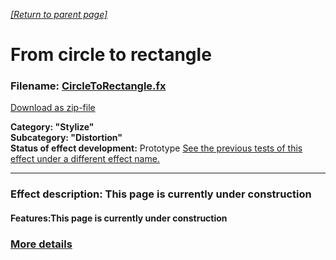 *[[Return to parent page]](../README.md)*  

# From circle to rectangle

### Filename: <a href="CircleToRectangle.fx" download>CircleToRectangle.fx</a> 
[Download as zip-file](CircleToRectangle.zip)

**Category: "Stylize"  
Subcategory: "Distortion"  
Status of effect development:** Prototype [See the previous tests of this effect under a different effect name.][1] 


--------------------------------------------------------------------------

### Effect description: This page is currently under construction
  

#### Features:This page is currently under construction


  ### [More details](Details.md) 




[1]:https://www.lwks.com/index.php?option=com_kunena&func=view&catid=6&id=199747&limit=15&limitstart=15&Itemid=81#199837
